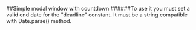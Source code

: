 ##Simple modal window with countdown
######To use it you must set a valid end date for the "deadline" constant. It must be a string compatible with Date.parse() method.